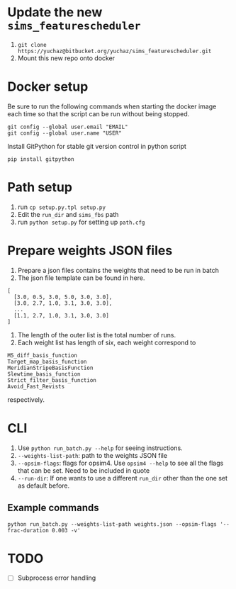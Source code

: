 # Update the new `sims_featurescheduler`
1. `git clone https://yuchaz@bitbucket.org/yuchaz/sims_featurescheduler.git`
1. Mount this new repo onto docker

# Docker setup
Be sure to run the following commands when starting the docker image each time so that the script can be run without being stopped.
```
git config --global user.email "EMAIL"
git config --global user.name "USER"
```

Install GitPython for stable git version control in python script
```
pip install gitpython
```


# Path setup
1. run `cp setup.py.tpl setup.py`
1. Edit the `run_dir` and `sims_fbs` path
1. run `python setup.py` for setting up `path.cfg`

# Prepare weights JSON files
1. Prepare a json files contains the weights that need to be run in batch
1. The json file template can be found in here.
```
[
  [3.0, 0.5, 3.0, 5.0, 3.0, 3.0],
  [3.0, 2.7, 1.0, 3.1, 3.0, 3.0],
  ...
  [1.1, 2.7, 1.0, 3.1, 3.0, 3.0]
]
```
1. The length of the outer list is the total number of runs.
1. Each weight list has length of six, each weight correspond to
```
M5_diff_basis_function
Target_map_basis_function
MeridianStripeBasisFunction
Slewtime_basis_function
Strict_filter_basis_function
Avoid_Fast_Revists
```
respectively.


# CLI
1. Use `python run_batch.py --help` for seeing instructions.
1. `--weights-list-path`: path to the weights JSON file
1. `--opsim-flags`: flags for opsim4. Use `opsim4 --help` to see all the flags that can be set. Need to be included in quote
1. `--run-dir`: If one wants to use a different `run_dir` other than the one set as default before.

## Example commands
`python run_batch.py --weights-list-path weights.json --opsim-flags '--frac-duration 0.003 -v'`

# TODO
- [ ] Subprocess error handling
